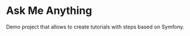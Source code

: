 Ask Me Anything
===============

Demo project that allows to create tutorials with steps based on Symfony.
